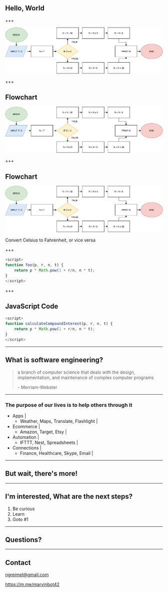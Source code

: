 ## Hello, World

+++

![Image-Absolute](flow-chart.png)

+++

## Flowchart

![Image-Absolute](flow-chart.png)

+++

## Flowchart

![Image-Absolute](flow-chart.png)

Convert Celsius to Fahrenheit, or vice versa

+++

```JavaScript
<script>
function foo(p, r, n, t) {
    return p * Math.pow(1 + r/n, n * t); 
}
</script>
```

+++

## JavaScript Code

```JavaScript
<script>
function calculateCompoundInterest(p, r, n, t) {
    return p * Math.pow(1 + r/n, n * t); 
}
</script>

```

---

## What is software engineering?

<blockquote class="fragment">
    <p>
        a branch of computer science that deals with the design, implementation, and maintenance of complex computer programs
    </p>
    <footer>- Merriam-Webster</footer>
</blockquote>

---

### The purpose of our lives is to help others through it

- Apps |
  - Weather, Maps, Translate, Flashlight |
- Ecommerce |
  - Amazon, Target, Etsy |
- Automation |
  - IFTTT, Nest, Spreadsheets |
- Connections |
  - Finance, Healthcare, Skype, Email |

---

## But wait, there's more!

---

## I'm interested, What are the next steps?

<ol>
    <li class="fragment">Be curious</li>
    <li class="fragment">Learn</li>
    <li class="fragment">Goto #1</li>
</ol>

---

## Questions?

---

## Contact

ngreimel@gmail.com

https://m.me/marvinbot42

